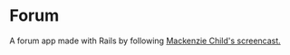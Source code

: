 # Forum

A forum app made with Rails by following [Mackenzie Child's screencast.](https://mackenziechild.me/12-in-12/10/)